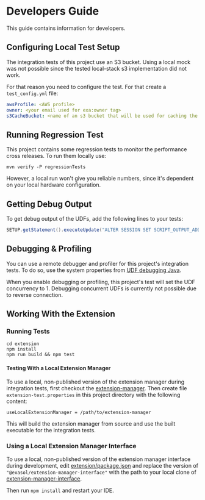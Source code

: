 # Developers Guide

This guide contains information for developers.

## Configuring Local Test Setup

The integration tests of this project use an S3 bucket. Using a local mock was not possible since the tested local-stack s3 implementation did not work.

For that reason you need to configure the test. For that create a `test_config.yml` file:

```yml
awsProfile: <AWS profile>
owner: <your email used for exa:owner tag>
s3CacheBucket: <name of an s3 bucket that will be used for caching the test files (optional)>
```

## Running Regression Test

This project contains some regression tests to monitor the performance cross releases. To run them locally use:

```shell
mvn verify -P regressionTests
```

However, a local run won't give you reliable numbers, since it's dependent on your local hardware configuration.

## Getting Debug Output

To get debug output of the UDFs, add the following lines to your tests:

```java
SETUP.getStatement().executeUpdate("ALTER SESSION SET SCRIPT_OUTPUT_ADDRESS = '127.0.0.1:3000';");
 ```

## Debugging & Profiling

You can use a remote debugger and profiler for this project's integration tests. To do so, use the system properties from [UDF debugging Java](https://github.com/exasol/udf-debugging-java/).

When you enable debugging or profiling, this project's test will set the UDF concurrency to 1. Debugging concurrent UDFs is currently not possible due to reverse connection.

## Working With the Extension

### Running Tests

```shell
cd extension
npm install
npm run build && npm test
```

#### Testing With a Local Extension Manager

To use a local, non-published version of the extension manager during integration tests, first checkout the [extension-manager](https://github.com/exasol/extension-manager). Then create file `extension-test.properties` in this project directory with the following content:

```properties
useLocalExtensionManager = /path/to/extension-manager
```

This will build the extension manager from source and use the built executable for the integration tests.

### Using a Local Extension Manager Interface

To use a local, non-published version of the extension manager interface during development, edit [extension/package.json](../../extension/package.json) and replace the version of `"@exasol/extension-manager-interface"` with the path to your local clone of [extension-manager-interface](https://github.com/exasol/extension-manager-interface).

Then run `npm install` and restart your IDE.
